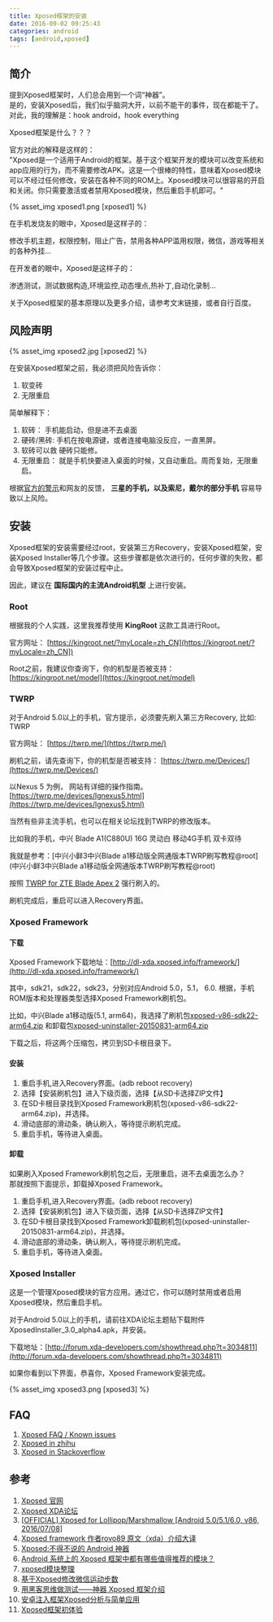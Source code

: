 ```yaml
---
title: Xposed框架的安装
date: 2016-09-02 09:25:43
categories: android
tags: [android,xposed]
---
```


## 简介
提到Xposed框架时，人们总会用到一个词“神器”。     
是的，安装Xposed后，我们似乎脑洞大开，以前不能干的事件，现在都能干了。    
对此，我的理解是：hook android，hook everything

Xposed框架是什么？？？    
  
官方对此的解释是这样的：   
"Xposed是一个适用于Android的框架。基于这个框架开发的模块可以改变系统和app应用的行为，而不需要修改APK。这是一个很棒的特性，意味着Xposed模块可以不经过任何修改，安装在各种不同的ROM上。Xposed模块可以很容易的开启和关闭。你只需要激活或者禁用Xposed模块，然后重启手机即可。"

{% asset_img xposed1.png [xposed1] %}

在手机发烧友的眼中，Xposed是这样子的： 

修改手机主题，权限控制，阻止广告，禁用各种APP滥用权限，微信，游戏等相关的各种外挂...

在开发者的眼中，Xposed是这样子的：    

渗透测试，测试数据构造,环境监控,动态埋点,热补丁,自动化录制...

关于Xposed框架的基本原理以及更多介绍，请参考文末链接，或者自行百度。

## 风险声明
{% asset_img xposed2.jpg [xposed2] %}

在安装Xposed框架之前，我必须把风险告诉你：
1. 软变砖
1. 无限重启

简单解释下：
1. 软砖： 手机能启动，但是进不去桌面
1. 硬砖/黑砖:  手机在按电源键，或者连接电脑没反应，一直黑屏。
1. 软砖可以救 硬砖只能修。
1. 无限重启： 就是手机快要进入桌面的时候，又自动重启。周而复始，无限重启。

根据[官方的警示](http://forum.xda-developers.com/showthread.php?t=3034811)和网友的反馈， **三星的手机，以及索尼，戴尔的部分手机** 容易导致以上风险。

## 安装
Xposed框架的安装需要经过root，安装第三方Recovery，安装Xposed框架，安装Xposed Installer等几个步骤。这些步骤都是依次进行的，任何步骤的失败，都会导致Xposed框架的安装过程中止。

因此，建议在 **国际国内的主流Android机型** 上进行安装。

### Root
根据我的个人实践，这里我推荐使用 **KingRoot** 这款工具进行Root。     

官方网址： [https://kingroot.net/?myLocale=zh_CN](https://kingroot.net/?myLocale=zh_CN])

Root之前，我建议你查询下，你的机型是否被支持： [https://kingroot.net/model](https://kingroot.net/model)

### TWRP
对于Android 5.0以上的手机，官方提示，必须要先刷入第三方Recovery, 比如: TWRP

官方网址： [https://twrp.me/](https://twrp.me/)

刷机之前，请先查询下，你的机型是否被支持：
[https://twrp.me/Devices/](https://twrp.me/Devices/)

以Nexus 5 为例， 网站有详细的操作指南。[https://twrp.me/devices/lgnexus5.html](https://twrp.me/devices/lgnexus5.html)

当然有些非主流手机，也可以在相关论坛找到TWRP的修改版本。  

比如我的手机，中兴 Blade A1(C880U) 16G 灵动白 移动4G手机 双卡双待

我就是参考：[中兴小鲜3中兴Blade a1移动版全网通版本TWRP刷写教程@root](中兴小鲜3中兴Blade a1移动版全网通版本TWRP刷写教程@root)

按照 [TWRP for ZTE Blade Apex 2](https://twrp.me/devices/ztebladeapex2.html) 强行刷入的。

刷机完成后，重启可以进入Recovery界面。

### Xposed Framework
#### 下载
Xposed Framework下载地址：[http://dl-xda.xposed.info/framework/](http://dl-xda.xposed.info/framework/)

其中，sdk21，sdk22，sdk23，分别对应Android 5.0，5.1， 6.0.
根据，手机ROM版本和处理器类型选择Xposed Framework刷机包。

比如，中兴Blade a1移动版(5.1, arm64)，我选择了刷机包[xposed-v86-sdk22-arm64.zip](http://dl-xda.xposed.info/framework/sdk22/arm64/xposed-v86-sdk22-arm64.zip) 和卸载包[xposed-uninstaller-20150831-arm64.zip](http://dl-xda.xposed.info/framework/uninstaller/xposed-uninstaller-20150831-arm64.zip)

下载之后，将这两个压缩包，拷贝到SD卡根目录下。

#### 安装
1. 重启手机,进入Recovery界面。(adb reboot recovery)
1. 选择【安装刷机包】进入下级页面，选择【从SD卡选择ZIP文件】
1. 在SD卡根目录找到Xposed Framework刷机包(xposed-v86-sdk22-arm64.zip)，并选择。
1. 滑动底部的滑动条，确认刷入，等待提示刷机完成。
1. 重启手机，等待进入桌面。

#### 卸载
如果刷入Xposed Framework刷机包之后，无限重启，进不去桌面怎么办？      
那就按照下面提示，卸载掉Xposed Framework。
1. 重启手机,进入Recovery界面。(adb reboot recovery)
1. 选择【安装刷机包】进入下级页面，选择【从SD卡选择ZIP文件】
1. 在SD卡根目录找到Xposed Framework卸载刷机包(xposed-uninstaller-20150831-arm64.zip)，并选择。
1. 滑动底部的滑动条，确认刷入，等待提示刷机完成。
1. 重启手机，等待进入桌面。

### Xposed Installer
这是一个管理Xposed模块的官方应用。通过它，你可以随时禁用或者启用Xposed模块，然后重启手机。

对于Android 5.0以上的手机，请前往XDA论坛主题贴下载附件	XposedInstaller_3.0_alpha4.apk，并安装。

下载地址：[http://forum.xda-developers.com/showthread.php?t=3034811](http://forum.xda-developers.com/showthread.php?t=3034811)

如果你看到以下界面，恭喜你，Xposed Framework安装完成。

{% asset_img xposed3.png [xposed3] %}

## FAQ
1. [Xposed FAQ / Known issues](http://forum.xda-developers.com/xposed/xposed-faq-issues-t2735540)
1. [Xposed in zhihu](https://www.zhihu.com/search?type=content&q=xposed)
1. [Xposed in Stackoverflow](http://stackoverflow.com/search?q=xposed)

## 参考
1. [Xposed 官网](http://repo.xposed.info/)
1. [Xposed XDA论坛](http://forum.xda-developers.com/xposed)
1. [[OFFICIAL] Xposed for Lollipop/Marshmallow [Android 5.0/5.1/6.0, v86, 2016/07/08]](http://forum.xda-developers.com/showthread.php?t=3034811)
1. [Xposed framework 作者rovo89 原文（xda）介绍大译](http://xposed.appkg.com/1159.html)
1. [Xposed:不得不说的 Android 神器](http://www.jianshu.com/p/fee6c8a808d5)
1. [Android 系统上的 Xposed 框架中都有哪些值得推荐的模块？](https://www.zhihu.com/question/22063862/answer/31085624)
1. [xposed模块整理](https://www.b521.net/archives/139.html)
1. [基于Xposed修改微信运动步数](http://blog.csdn.net/chenhao0428/article/details/51436837)
1. [用黑客思维做测试——神器 Xposed 框架介绍](https://testerhome.com/topics/3819)
1. [安卓注入框架Xposed分析与简单应用](http://blog.idhyt.com/2015/09/25/android-injection-xposed/)
1. [Xposed框架初体验](http://www.yangyanxing.com/article/first-use-Xposed.html)
